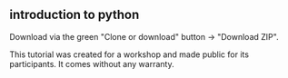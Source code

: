 ## introduction to python
Download via the green "Clone or download" button -> "Download ZIP". 

This tutorial was created for a workshop and made public for its participants. It comes without any warranty. 
